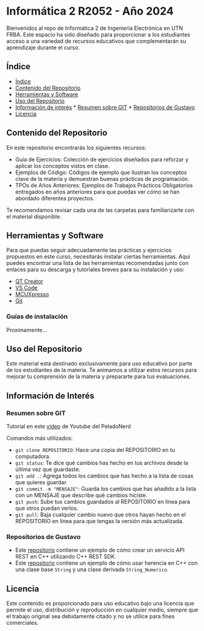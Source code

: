 # Informática 2 R2052 - Año 2024
Bienvenidos al repo de Informática 2 de Ingeniería Electrónica en UTN FRBA.
Este espacio ha sido diseñado para proporcionar a los estudiantes acceso a una variedad de recursos educativos que complementarán su aprendizaje durante el curso.

## Índice

* [Índice](#índice)
* [Contenido del Repositorio](#contenido-del-repositorio)
* [Herramientas y Software](#herramientas-y-software)
* [Uso del Repositorio](#uso-del-respositorio)
* [Información de interés](#información-de-interés)
		* [Resumen sobre GIT](#resumen-sobre-git)
		* [Repositorios de Gustavo](#repositorios-de-gustavo)
* [Licencia](#licencia)


## Contenido del Repositorio

En este repositorio encontrarás los siguientes recursos:

- Guía de Ejercicios: Colección de ejercicios diseñados para reforzar y aplicar los conceptos vistos en clase.
- Ejemplos de Código: Códigos de ejemplo que ilustran los conceptos clave de la materia y demuestran buenas prácticas de programación.
- TPOs de Años Anteriores: Ejemplos de Trabajos Prácticos Obligatorios entregados en años anteriores para que puedas ver cómo se han abordado diferentes proyectos.

Te recomendamos revisar cada una de las carpetas para familiarizarte con el material disponible.

## Herramientas y Software

Para que puedas seguir adecuadamente las prácticas y ejercicios propuestos en este curso, necesitarás instalar ciertas herramientas. Aquí puedes encontrar una lista de las herramientas recomendadas junto con enlaces para su descarga y tutoriales breves para su instalación y uso:

- [QT Creator](https://www.qt.io/download-qt-installer-oss)
- [VS Code](https://code.visualstudio.com/Download)
- [MCUXpresso](https://www.nxp.com/design/design-center/software/development-software/mcuxpresso-software-and-tools-/mcuxpresso-integrated-development-environment-ide:MCUXpresso-IDE)
- [Git](https://git-scm.com/downloads)

### Guías de instalación

Proximamente...

## Uso del Repositorio

Este material está destinado exclusivamente para uso educativo por parte de los estudiantes de la materia. Te animamos a utilizar estos recursos para mejorar tu comprensión de la materia y prepararte para tus evaluaciones.

## Información de Interés

### Resumen sobre GIT
Tutorial en este [video](https://www.youtube.com/watch?v=kEPF-MWGq1w&ab_channel=PeladoNerd) de Youtube del PeladoNerd

Comandos más utilizados:
- `git clone REPOSITORIO`: Hace una copia del REPOSITORIO en tu computadora.
- `git status`: Te dice qué cambios has hecho en tus archivos desde la última vez que guardaste.
- `git add .`: Agrega todos los cambios que has hecho a la lista de cosas que quieres guardar.
- `git commit -m "MENSAJE"`: Guarda los cambios que has añadido a la lista con un MENSAJE que describe qué cambios hiciste.
- `git push`: Sube tus cambios guardados al REPOSITORIO en línea para que otros puedan verlos.
- `git pull`: Baja cualquier cambio nuevo que otros hayan hecho en el REPOSITORIO en línea para que tengas la versión más actualizada.

### Repositorios de Gustavo

- Este [repositorio](https://github.com/gjfresno/Info2-Cpp-HttpRest) contiene un ejemplo de cómo crear un servicio API REST en C++ utilizando C++ REST SDK.
- Este [repositorio](https://github.com/gjfresno/Info2-Cpp-Herencia) contiene un ejemplo de cómo usar herencia en C++ con una clase base `String` y una clase derivada `String_Numerico`.


## Licencia

Este contenido es proporcionado para uso educativo bajo una licencia que permite el uso, distribución y reproducción en cualquier medio, siempre que el trabajo original sea debidamente citado y no se utilice para fines comerciales.

